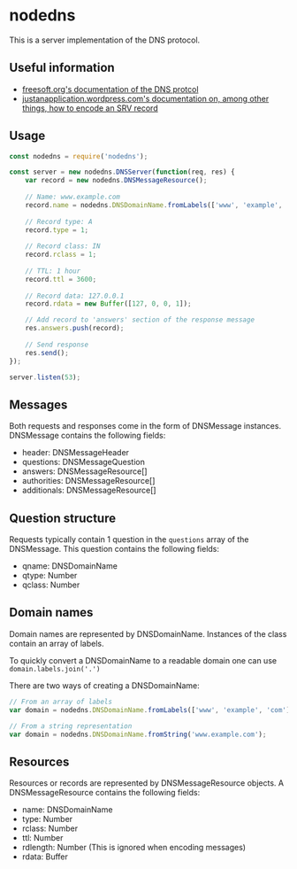 # nodedns
This is a server implementation of the DNS protocol.

## Useful information
* [freesoft.org's documentation of the DNS protcol](http://www.freesoft.org/CIE/RFC/1035/38.htm)
* [justanapplication.wordpress.com's documentation on, among other things, how to encode an SRV record](https://justanapplication.wordpress.com/category/dns/dns-resource-records/dns-srv-record/)

## Usage
```javascript
const nodedns = require('nodedns');

const server = new nodedns.DNSServer(function(req, res) {
	var record = new nodedns.DNSMessageResource();
	
	// Name: www.example.com
	record.name = nodedns.DNSDomainName.fromLabels(['www', 'example', 'com']);
	
	// Record type: A
	record.type = 1;
	
	// Record class: IN
	record.rclass = 1;
	
	// TTL: 1 hour
	record.ttl = 3600;
	
	// Record data: 127.0.0.1
	record.rdata = new Buffer([127, 0, 0, 1]);

	// Add record to 'answers' section of the response message
	res.answers.push(record);
	
	// Send response
	res.send();
});

server.listen(53);
```

## Messages
Both requests and responses come in the form of DNSMessage instances.
DNSMessage contains the following fields:

* header: DNSMessageHeader
* questions: DNSMessageQuestion
* answers: DNSMessageResource[]
* authorities: DNSMessageResource[]
* additionals: DNSMessageResource[]

## Question structure
Requests typically contain 1 question in the `questions` array of the DNSMessage.
This question contains the following fields:

* qname: DNSDomainName
* qtype: Number
* qclass: Number

## Domain names
Domain names are represented by DNSDomainName.
Instances of the class contain an array of labels.

To quickly convert a DNSDomainName to a readable domain one can use `domain.labels.join('.')`

There are two ways of creating a DNSDomainName:
```javascript
// From an array of labels
var domain = nodedns.DNSDomainName.fromLabels(['www', 'example', 'com']);

// From a string representation
var domain = nodedns.DNSDomainName.fromString('www.example.com');
```

## Resources
Resources or records are represented by DNSMessageResource objects.
A DNSMessageResource contains the following fields:

* name: DNSDomainName
* type: Number
* rclass: Number
* ttl: Number
* rdlength: Number (This is ignored when encoding messages)
* rdata: Buffer
